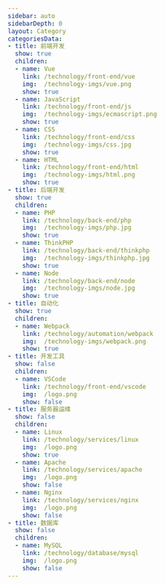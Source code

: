 ```yaml
---
sidebar: auto
sidebarDepth: 0
layout: Category
categoriesData:
- title: 前端开发
  show: true
  children:
  - name: Vue
    link: /technology/front-end/vue
    img:  /technology-imgs/vue.png
    show: true
  - name: JavaScript
    link: /technology/front-end/js
    img:  /technology-imgs/ecmascript.png
    show: true
  - name: CSS
    link: /technology/front-end/css
    img:  /technology-imgs/css.jpg
    show: true
  - name: HTML
    link: /technology/front-end/html
    img:  /technology-imgs/html.png
    show: true
- title: 后端开发
  show: true
  children:
  - name: PHP
    link: /technology/back-end/php
    img:  /technology-imgs/php.jpg
    show: true
  - name: ThinkPHP
    link: /technology/back-end/thinkphp
    img:  /technology-imgs/thinkphp.jpg
    show: true
  - name: Node
    link: /technology/back-end/node
    img:  /technology-imgs/node.jpg
    show: true
- title: 自动化
  show: true
  children:
  - name: Webpack
    link: /technology/automation/webpack
    img:  /technology-imgs/webpack.png
    show: true
- title: 开发工具
  show: false
  children:
  - name: VSCode
    link: /technology/front-end/vscode
    img:  /logo.png
    show: false
- title: 服务器运维
  show: false
  children:
  - name: Linux
    link: /technology/services/linux
    img:  /logo.png
    show: true
  - name: Apache
    link: /technology/services/apache
    img:  /logo.png
    show: false
  - name: Nginx
    link: /technology/services/nginx
    img:  /logo.png
    show: false
- title: 数据库
  show: false
  children:
  - name: MySQL
    link: /technology/database/mysql
    img:  /logo.png
    show: false
---
```

